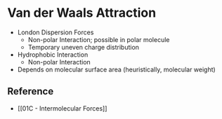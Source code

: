 # Van der Waals Attraction

- London Dispersion Forces
  - Non-polar Interaction; possible in polar molecule
  - Temporary uneven charge distribution
- Hydrophobic Interaction
  - Non-polar Interaction
- Depends on molecular surface area (heuristically, molecular weight)

## Reference

- [[01C - Intermolecular Forces]]
